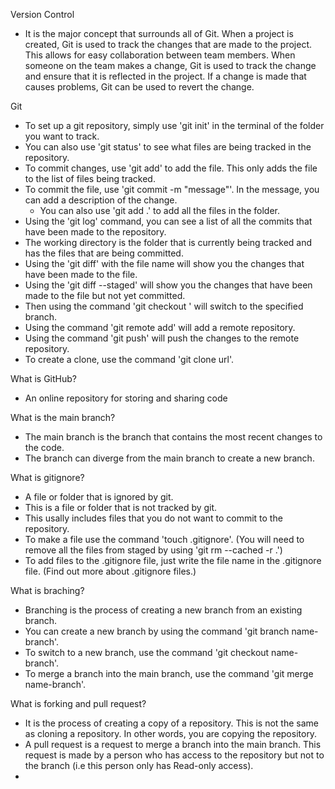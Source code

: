 Version Control 
 - It is the major concept that surrounds all of Git. When a project is created, Git is used to track the changes that are made to the project. This allows for easy collaboration between team members. When someone on the team makes a change, Git is used to track the change and ensure that it is reflected in the project. If a change is made that causes problems, Git can be used to revert the change.

Git 
 - To set up a git repository, simply use 'git init' in the terminal of the folder you want to track. 
 - You can also use 'git status' to see what files are being tracked in the repository. 
 - To commit changes, use 'git add' to add the file. This only adds the file to the list of files being tracked.
 - To commit the file, use 'git commit -m "message"'. In the message, you can add a description of the change.
   - You can also use 'git add .' to add all the files in the folder.
 - Using the 'git log' command, you can see a list of all the commits that have been made to the repository. 
 - The working directory is the folder that is currently being tracked and has the files that are being committed.
 - Using the 'git diff' with the file name will show you the changes that have been made to the file.
 - Using the 'git diff --staged' will show you the changes that have been made to the file but not yet committed.
 - Then using the command 'git checkout <branch>' will switch to the specified branch.
 - Using the command 'git remote add' will add a remote repository.
 - Using the command 'git push' will push the changes to the remote repository.
 - To create a clone, use the command 'git clone url'. 


What is GitHub?
- An online repository for storing and sharing code
  
What is the main branch? 
- The main branch is the branch that contains the most recent changes to the code. 
- The branch can diverge from the main branch to create a new branch.

What is gitignore? 
- A file or folder that is ignored by git. 
- This is a file or folder that is not tracked by git.
- This usally includes files that you do not want to commit to the repository.
- To make a file use the command 'touch .gitignore'. (You will need to remove all the files from staged by using 'git rm --cached -r .')
- To add files to the .gitignore file, just write the file name in the .gitignore file. (Find out more about .gitignore files.)

What is braching?
- Branching is the process of creating a new branch from an existing branch.
- You can create a new branch by using the command 'git branch name-branch'.
- To switch to a new branch, use the command 'git checkout name-branch'.
- To merge a branch into the main branch, use the command 'git merge name-branch'. 

What is forking and pull request?
- It is the process of creating a copy of a repository. This is not the same as cloning a repository. In other words, you are copying the repository.
- A pull request is a request to merge a branch into the main branch. This request is made by a person who has access to the repository but not to the branch (i.e this person only has Read-only access).
- 